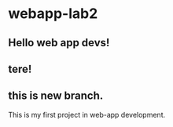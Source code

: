 # webapp-lab2

## Hello web app devs!
## tere!

## this is new branch.

This is my first project in web-app development. 
